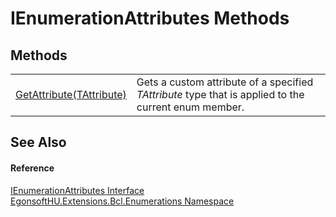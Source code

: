 # IEnumerationAttributes Methods




## Methods
<table>
<tr>
<td><a href="M_EgonsoftHU_Extensions_Bcl_Enumerations_IEnumerationAttributes_GetAttribute__1.md">GetAttribute(TAttribute)</a></td>
<td>Gets a custom attribute of a specified <em>TAttribute</em> type that is applied to the current enum member.</td></tr>
</table>

## See Also


#### Reference
<a href="T_EgonsoftHU_Extensions_Bcl_Enumerations_IEnumerationAttributes.md">IEnumerationAttributes Interface</a>  
<a href="N_EgonsoftHU_Extensions_Bcl_Enumerations.md">EgonsoftHU.Extensions.Bcl.Enumerations Namespace</a>  
